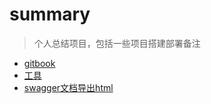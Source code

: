 # summary
 > 个人总结项目，包括一些项目搭建部署备注

* [gitbook](gitbook/README.md)
* [工具](tools/README.md)
* [swagger文档导出html](swagger/README.md)